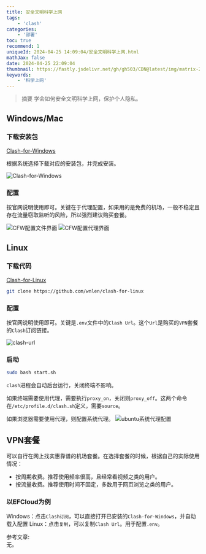 ```yaml
---
title: 安全文明科学上网
tags:
    - 'clash'
categories:
    - '部署'
toc: true
recommend: 1
uniqueId: 2024-04-25 14:09:04/安全文明科学上网.html
mathJax: false
date: 2024-04-25 22:09:04
thumbnail: https://fastly.jsdelivr.net/gh/gh503/CDN@latest/img/matrix-2953869_1920.jpg
keywords:
    - '科学上网'
---
```

> 摘要
学会如何安全文明科学上网，保护个人隐私。
<!-- more -->
## Windows/Mac

### 下载安装包
[Clash-for-Windows](https://www.clashforwindows.net/clash-for-windows-download/)

根据系统选择下载对应的安装包，并完成安装。

![Clash-for-Windows](https://fastly.jsdelivr.net/gh/gh503/CDN@latest/shotimg/cfw-index.png)

### 配置

按官网说明使用即可。关键在于代理配置，如果用的是免费的机场，一般不稳定且存在流量窃取监听的风险，所以强烈建议购买套餐。

![CFW配置文件界面](https://fastly.jsdelivr.net/gh/gh503/CDN@latest/shotimg/cfw-cfg.png)
![CFW配置代理界面](https://fastly.jsdelivr.net/gh/gh503/CDN@latest/shotimg/cfw-proxy.png)


## Linux

### 下载代码
[Clash-for-Linux](https://github.com/wnlen/clash-for-linux)

```bash
git clone https://github.com/wnlen/clash-for-linux
```

### 配置

按官网说明使用即可。关键是`.env`文件中的`Clash Url`。这个`Url`是购买的`VPN`套餐的`Clash`订阅链接。

![clash-url](https://fastly.jsdelivr.net/gh/gh503/CDN@latest/shotimg/clash-env-clashurl.png)

### 启动
```bash
sudo bash start.sh
```
`clash`进程会自动后台运行，关闭终端不影响。

如果终端需要使用代理，需要执行`proxy_on`，关闭则`proxy_off`。这两个命令在`/etc/profile.d/clash.sh`定义，需要`source`。

如果浏览器需要使用代理，则配置系统代理。
![ubuntu系统代理配置](https://fastly.jsdelivr.net/gh/gh503/CDN@latest/shotimg/system-proxy.png)

## VPN套餐

可以自行在网上找实惠靠谱的机场套餐。在选择套餐的时候，根据自己的实际使用情况：
- 按周期收费。推荐使用频率很高，且经常看视频之类的用户。
- 按流量收费。推荐使用时间不固定，多数用于网页浏览之类的用户。

### 以EFCloud为例

Windows：点击`Clash订阅`，可以直接打开已安装的`Clash-for-Windows`，并自动载入配置
Linux：点击`复制`，可以复制`Clash Url`。用于配置`.env`。


参考文章:  
无。
